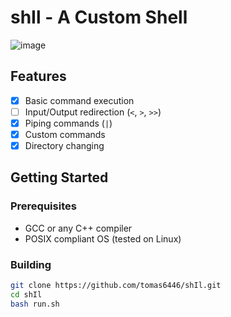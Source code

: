 # shIl - A Custom Shell

![image](https://github.com/tomas6446/shIl/assets/77100735/3a7c016e-d95a-4c16-9fa9-bb3149cb9f1b)

## Features

- [x] Basic command execution
- [ ] Input/Output redirection (`<`, `>`, `>>`)
- [x] Piping commands (`|`)
- [x] Custom commands
- [x] Directory changing

## Getting Started

### Prerequisites

- GCC or any C++ compiler
- POSIX compliant OS (tested on Linux)

### Building

```bash
git clone https://github.com/tomas6446/shIl.git
cd shIl
bash run.sh
```

